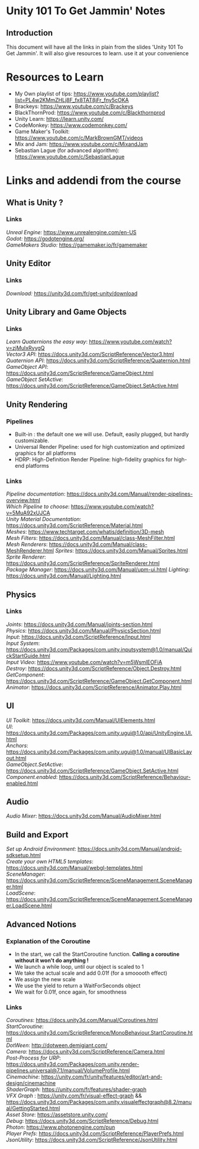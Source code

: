 # Unity 101 To Get Jammin' Notes

## Introduction

This document will have all the links in plain from the slides 'Unity 101 To Get Jammin'. It will also give resources to learn. use it at your convenience

# Resources to Learn

* My Own playlist of tips: https://www.youtube.com/playlist?list=PL4w2KMmZHLj8F_fx8TAT8jFr_fny5cOKA  
* Brackeys: https://www.youtube.com/c/Brackeys
* BlackThornProd: https://www.youtube.com/c/Blackthornprod
* Unity Learn: https://learn.unity.com/
* CodeMonkey: https://www.codemonkey.com/
* Game Maker's Toolkit: https://www.youtube.com/c/MarkBrownGMT/videos  
* Mix and Jam: https://www.youtube.com/c/MixandJam  
* Sebastian Lague (for advanced algorithm): https://www.youtube.com/c/SebastianLague


# Links and addendi from the course

## What is Unity ?

### Links

*Unreal Engine:* https://www.unrealengine.com/en-US  
*Godot:* https://godotengine.org/  
*GameMakers Studio:* https://gamemaker.io/fr/gamemaker

## Unity Editor

### Links

*Download:* https://unity3d.com/fr/get-unity/download

## Unity Library and Game Objects

### Links

*Learn Quaternions the easy way*: https://www.youtube.com/watch?v=zjMuIxRvygQ  
*Vector3 API*: https://docs.unity3d.com/ScriptReference/Vector3.html  
*Quaternion API*: https://docs.unity3d.com/ScriptReference/Quaternion.html  
*GameObject API*: https://docs.unity3d.com/ScriptReference/GameObject.html  
*GameObject SetActive*: https://docs.unity3d.com/ScriptReference/GameObject.SetActive.html

## Unity Rendering

### Pipelines

- Built-in : the default one we will use. Default, easily plugged, but hardly customizable.
- Universal Render Pipeline: used for high customization and optimized graphics for all platforms
- HDRP: High-Definition Render Pipeline: high-fidelity graphics for high-end platforms

### Links

*Pipeline documentation*: https://docs.unity3d.com/Manual/render-pipelines-overview.html  
*Which Pipeline to choose*: https://www.youtube.com/watch?v=5MuA92xUJCA  
*Unity Material Documentation*: https://docs.unity3d.com/ScriptReference/Material.html  
*Meshes*: https://www.techtarget.com/whatis/definition/3D-mesh  
*Mesh Filters*: https://docs.unity3d.com/Manual/class-MeshFilter.html  
*Mesh Renderers*: https://docs.unity3d.com/Manual/class-MeshRenderer.html
*Sprites*: https://docs.unity3d.com/Manual/Sprites.html  
*Sprite Renderer*: https://docs.unity3d.com/ScriptReference/SpriteRenderer.html  
*Package Manager*: https://docs.unity3d.com/Manual/upm-ui.html
*Lighting*: https://docs.unity3d.com/Manual/Lighting.html

## Physics

### Links

*Joints*: https://docs.unity3d.com/Manual/joints-section.html  
*Physics*: https://docs.unity3d.com/Manual/PhysicsSection.html  
*Input*: https://docs.unity3d.com/ScriptReference/Input.html  
*Input System*: https://docs.unity3d.com/Packages/com.unity.inputsystem@1.0/manual/QuickStartGuide.html  
*Input Video*: https://www.youtube.com/watch?v=m5WsmlEOFiA  
*Destroy*: https://docs.unity3d.com/ScriptReference/Object.Destroy.html  
*GetComponent*: https://docs.unity3d.com/ScriptReference/GameObject.GetComponent.html  
*Animator*: https://docs.unity3d.com/ScriptReference/Animator.Play.html

## UI

*UI Toolkit*: https://docs.unity3d.com/Manual/UIElements.html   
*UI*: https://docs.unity3d.com/Packages/com.unity.ugui@1.0/api/UnityEngine.UI.html  
*Anchors*: https://docs.unity3d.com/Packages/com.unity.ugui@1.0/manual/UIBasicLayout.html  
*GameObject.SetActive*: https://docs.unity3d.com/ScriptReference/GameObject.SetActive.html  
*Component.enabled*: https://docs.unity3d.com/ScriptReference/Behaviour-enabled.html

## Audio

*Audio Mixer*: https://docs.unity3d.com/Manual/AudioMixer.html

## Build and Export

*Set up Android Environment*: https://docs.unity3d.com/Manual/android-sdksetup.html  
*Create your own HTML5 templates*: https://docs.unity3d.com/Manual/webgl-templates.html  
*SceneManager*: https://docs.unity3d.com/ScriptReference/SceneManagement.SceneManager.html  
*LoadScene*: https://docs.unity3d.com/ScriptReference/SceneManagement.SceneManager.LoadScene.html  

## Advanced Notions

### Explanation of the Coroutine

- In the start, we call the StartCoroutine function. **Calling a coroutine without it won't do anything !**
- We launch a while loop, until our object is scaled to 1
- We take the actual scale and add 0.01f (for a smooooth effect)
- We assign the new scale
- We use the yield to return a WaitForSeconds object
- We wait for 0.01f, once again, for smoothness

### Links

*Coroutines*: https://docs.unity3d.com/Manual/Coroutines.html 
*StartCoroutine*: https://docs.unity3d.com/ScriptReference/MonoBehaviour.StartCoroutine.html  
*DotWeen*: http://dotween.demigiant.com/  
*Camera*: https://docs.unity3d.com/ScriptReference/Camera.html  
*Post-Process for URP*: https://docs.unity3d.com/Packages/com.unity.render-pipelines.universal@7.1/manual/VolumeProfile.html  
*Cinemachine*: https://unity.com/fr/unity/features/editor/art-and-design/cinemachine  
*ShaderGraph*: https://unity.com/fr/features/shader-graph  
*VFX Graph* : https://unity.com/fr/visual-effect-graph && https://docs.unity3d.com/Packages/com.unity.visualeffectgraph@8.2/manual/GettingStarted.html   
*Asset Store*: https://assetstore.unity.com/  
*Debug*: https://docs.unity3d.com/ScriptReference/Debug.html  
*Photon*: https://www.photonengine.com/pun  
*Player Prefs*: https://docs.unity3d.com/ScriptReference/PlayerPrefs.html  
*JsonUtility*: https://docs.unity3d.com/ScriptReference/JsonUtility.html  